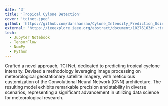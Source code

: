```yaml
---
date: '3'
title: 'Tropical Cylone Detection'
cover: 'tcinet.jpeg'
github: 'https://github.com/darshanrao/Cylone_Intensity_Prediction_Using_Convolutional_Neural_Network'
external: 'https://ieeexplore.ieee.org/abstract/document/10276163#:~:text=10.1109/NMITCON58196.2023.10276163'
tech:
  - Jupyter Notebook
  - TensorFlow
  - NumPy
  - Python
---
```


Crafted a novel approach, TCI Net, dedicated to predicting tropical cyclone intensity. Devised a methodology leveraging image processing on meteorological geostationary satellite imagery, with meticulous customization of the Convolutional Neural Network (CNN) architecture. The resulting model exhibits remarkable precision and stability in diverse scenarios, representing a significant advancement in utilizing data science for meteorological research.
